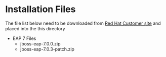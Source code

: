 # Installation Files

The file list below need to be downloaded from [Red Hat Customer site](http://access.redhat.com) and placed into the this directory

* EAP 7 Files
  * jboss-eap-7.0.0.zip
  * jboss-eap-7.0.3-patch.zip
